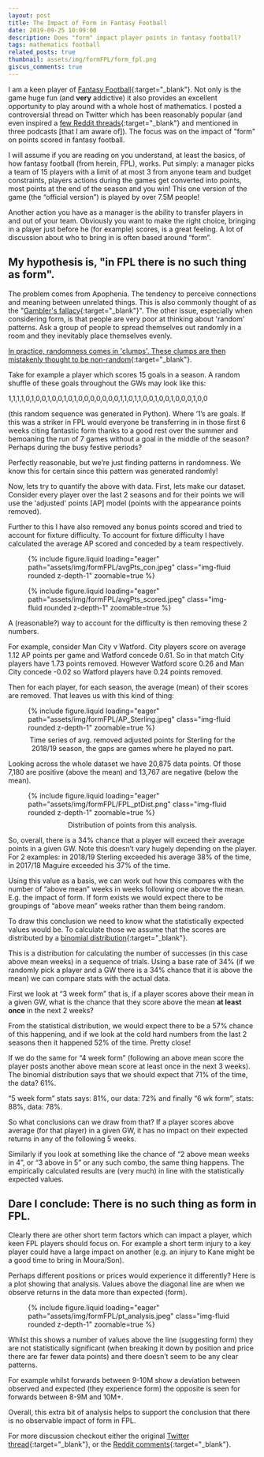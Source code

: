 ```yaml
---
layout: post
title: The Impact of Form in Fantasy Football
date: 2019-09-25 10:09:00
description: Does "form" impact player points in fantasy football?
tags: mathematics football
related_posts: true
thumbnail: assets/img/formFPL/form_fpl.png
giscus_comments: true
---
```


I am a keen player of [Fantasy Football](https://fantasy.premierleague.com/){:target="\_blank"}. Not only is the game huge fun (and **very** addictive) it also provides an excellent opportunity to play around with a whole host of mathematics. I posted a controversial thread on Twitter which has been reasonably popular (and even inspired a [few Reddit threads](https://www.reddit.com/r/FantasyPL/comments/d4wtdc/theres_no_such_thing_as_player_form/){:target="\_blank"} and mentioned in three podcasts [that I am aware of]). The focus was on the impact of "form" on points scored in fantasy football.

I will assume if you are reading on you understand, at least the basics, of how fantasy football (from herein, FPL), works. Put simply: a manager picks a team of 15 players with a limit of at most 3 from anyone team and budget constraints, players actions during the games get converted into points, most points at the end of the season and you win! This one version of the game (the “official version”) is played by over 7.5M people!

Another action you have as a manager is the ability to transfer players in and out of your team. Obviously you want to make the right choice, bringing in a player just before he (for example) scores, is a great feeling. A lot of discussion about who to bring in is often based around “form”.

## My hypothesis is, "in FPL there is no such thing as form".

The problem comes from Apophenia. The tendency to perceive connections and meaning between unrelated things. This is also commonly thought of as the "[Gambler's fallacy](https://en.wikipedia.org/wiki/Gambler%27s_fallacy){:target="\_blank"}". The other issue, especially when considering form, is that people are very poor at thinking about 'random' patterns. Ask a group of people to spread themselves out randomly in a room and they inevitably place themselves evenly.

[In practice, randomness comes in 'clumps'. These clumps are then mistakenly thought to be non-random](https://en.wikipedia.org/wiki/Clustering_illusion){:target="\_blank"}.

Take for example a player which scores 15 goals in a season. A random shuffle of these goals throughout the GWs may look like this:

1,1,1,1,0,1,0,0,1,0,0,1,0,1,0,0,0,0,0,0,0,1,1,0,1,1,0,0,1,0,0,1,0,0,0,1,0,0

(this random sequence was generated in Python). Where ‘1’s are goals. If this was a striker in FPL would everyone be transferring in in those first 6 weeks citing fantastic form thanks to a good rest over the summer and bemoaning the run of 7 games without a goal in the middle of the season? Perhaps during the busy festive periods?

Perfectly reasonable, but we’re just finding patterns in randomness. We know this for certain since this pattern was generated randomly!

Now, lets try to quantify the above with data. First, lets make our dataset. Consider every player over the last 2 seasons and for their points we will use the 'adjusted' points [AP] model (points with the appearance points removed).

Further to this I have also removed any bonus points scored and tried to account for fixture difficulty. To account for fixture difficulty I have calculated the average AP scored and conceded by a team respectively.

<div class="row mt-3">
    <div class="col-sm mt-3 mt-md-0">
    <figure>
        {% include figure.liquid loading="eager" path="assets/img/formFPL/avgPts_con.jpeg" class="img-fluid rounded z-depth-1" zoomable=true %}
    </figure>
    </div>
    <div class="col-sm mt-3 mt-md-0">
    <figure>
        {% include figure.liquid loading="eager" path="assets/img/formFPL/avgPts_scored.jpeg" class="img-fluid rounded z-depth-1" zoomable=true %}
    </figure>
    </div>
</div>

A (reasonable?) way to account for the difficulty is then removing these 2 numbers.

For example, consider Man City v Watford. City players score on average 1.12 AP points per game and Watford concede 0.61. So in that match City players have 1.73 points removed. However Watford score 0.26 and Man City concede -0.02 so Watford players have 0.24 points removed.

Then for each player, for each season, the average (mean) of their scores are removed. That leaves us with this kind of thing:

<div class="row mt-3">
    <div class="col-sm mt-3 mt-md-0">
        <figure>
            {% include figure.liquid loading="eager" path="assets/img/formFPL/AP_Sterling.jpeg" class="img-fluid rounded z-depth-1" zoomable=true %}
          <figcaption style="text-align: center; margin-top: 8px;">Time series of avg. removed adjusted points for Sterling for the 2018/19 season, the gaps are games where he played no part.</figcaption>
        </figure>
    </div>
</div>

Looking across the whole dataset we have 20,875 data points. Of those 7,180 are positive (above the mean) and 13,767 are negative (below the mean).

<div class="row mt-3">
    <div class="col-sm mt-3 mt-md-0">
        <figure>
            {% include figure.liquid loading="eager" path="assets/img/formFPL/FPL_ptDist.png" class="img-fluid rounded z-depth-1" zoomable=true %}
          <figcaption style="text-align: center; margin-top: 8px;">Distribution of points from this analysis.</figcaption>
        </figure>
    </div>
</div>

So, overall, there is a 34% chance that a player will exceed their average points in a given GW. Note this doesn’t vary hugely depending on the player. For 2 examples: in 2018/19 Sterling exceeded his average 38% of the time, in 2017/18 Maguire exceeded his 37% of the time.

Using this value as a basis, we can work out how this compares with the number of “above mean” weeks in weeks following one above the mean. E.g. the impact of form. If form exists we would expect there to be groupings of “above mean” weeks rather than them being random.

To draw this conclusion we need to know what the statistically expected values would be. To calculate those we assume that the scores are distributed by a [binomial distribution](https://en.wikipedia.org/wiki/Binomial_distribution){:target="\_blank"}.

This is a distribution for calculating the number of successes (in this case above mean weeks) in a sequence of trials. Using a base rate of 34% (if we randomly pick a player and a GW there is a 34% chance that it is above the mean) we can compare stats with the actual data.

First we look at “3 week form” that is, if a player scores above their mean in a given GW, what is the chance that they score above the mean **at least once** in the next 2 weeks?

From the statistical distribution, we would expect there to be a 57% chance of this happening, and if we look at the cold hard numbers from the last 2 seasons then it happened 52% of the time. Pretty close!

If we do the same for “4 week form” (following an above mean score the player posts another above mean score at least once in the next 3 weeks). The binomial distribution says that we should expect that 71% of the time, the data? 61%.

“5 week form” stats says: 81%, our data: 72% and finally “6 wk form”, stats: 88%, data: 78%.

So what conclusions can we draw from that? If a player scores above average (for that player) in a given GW, it has no impact on their expected returns in any of the following 5 weeks.

Similarly if you look at something like the chance of “2 above mean weeks in 4”, or “3 above in 5” or any such combo, the same thing happens. The empirically calculated results are (very much) in line with the statistically expected values.

## Dare I conclude: There is no such thing as form in FPL.

Clearly there are other short term factors which can impact a player, which keen FPL players should focus on. For example a short term injury to a key player could have a large impact on another (e.g. an injury to Kane might be a good time to bring in Moura/Son).

Perhaps different positions or prices would experience it differently? Here is a plot showing that analysis. Values above the diagonal line are when we observe returns in the data more than expected (form).

<div class="row mt-3">
    <div class="col-sm mt-3 mt-md-0">
        <figure>
            {% include figure.liquid loading="eager" path="assets/img/formFPL/pt_analysis.jpeg" class="img-fluid rounded z-depth-1" zoomable=true %}
        </figure>
    </div>
</div>

Whilst this shows a number of values above the line (suggesting form) they are not statistically significant (when breaking it down by position and price there are far fewer data points) and there doesn’t seem to be any clear patterns.

For example whilst forwards between 9-10M show a deviation between observed and expected (they experience form) the opposite is seen for forwards between 8-9M and 10M+.

Overall, this extra bit of analysis helps to support the conclusion that there is no observable impact of form in FPL.

For more discussion checkout either the original [Twitter thread](https://twitter.com/FPLHAL/status/1173356501328703488?s=20){:target="\_blank"}, or the [Reddit comments](https://www.reddit.com/r/FantasyPL/comments/d4wtdc/theres_no_such_thing_as_player_form/){:target="\_blank"}.
